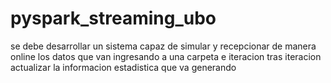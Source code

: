 # pyspark_streaming_ubo
se debe desarrollar un sistema capaz de simular y recepcionar de manera online los datos que van ingresando a una carpeta e iteracion tras iteracion actualizar la informacion estadistica que va generando
